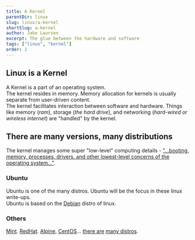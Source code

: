 ```yaml
---
title: A Kernel
parentDir: linux
slug: linux/a-kernel
shortSlug: a-kernel
author: Jake Laursen
excerpt: The glue between the hardware and software
tags: ["linux", "kernel"]
order: 2
---
```

## Linux is a Kernel
A Kernel is a part of an operating system.  
The kernel resides in memory. Memory allocation for kernels is usually separate from user-driven content.  
The kernel facilitates interaction between software and hardware. Things like memory (_ram_), storage (_the hard drive_), and networking (_hard-wired or wireless internet_) are "handled" by the kernel.  

## There are many versions, many distributions
The kernel manages some super "low-level" computing details - ["...booting, memory, processes, drivers, and other lowest-level concerns of the operating system..."](https://btholt.github.io/complete-intro-to-linux-and-the-cli/what-is-linux).  
### Ubuntu
Ubuntu is one of the many distros. Ubuntu will be the focus in these linux write-ups.  
Ubuntu is based on the [Debian](https://www.debian.org) distro of linux.  

### Others
[Mint](https://linuxmint.com). [RedHat](https://www.redhat.com/en/technologies/linux-platforms/enterprise-linux). [Alpine](https://www.alpinelinux.org), [CentOS](https://www.centos.org)... [there are](https://www.techradar.com/best/best-linux-distros) [many distros](https://en.wikipedia.org/wiki/Linux_distribution).